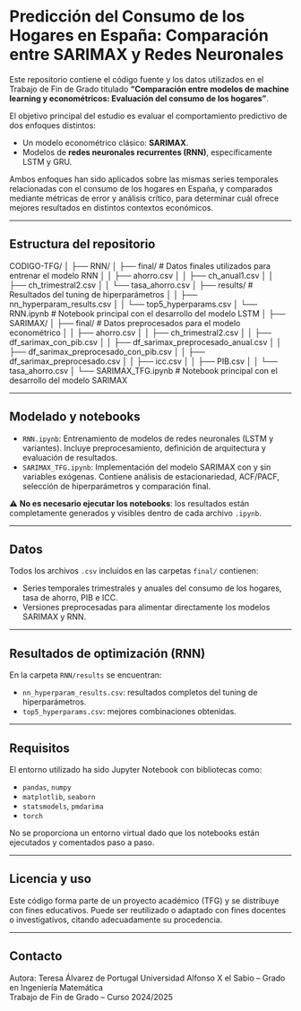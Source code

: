 # Predicción del Consumo de los Hogares en España: Comparación entre SARIMAX y Redes Neuronales

Este repositorio contiene el código fuente y los datos utilizados en el Trabajo de Fin de Grado titulado **“Comparación entre modelos de machine learning y econométricos: Evaluación del consumo de los hogares”**.

El objetivo principal del estudio es evaluar el comportamiento predictivo de dos enfoques distintos:
- Un modelo econométrico clásico: **SARIMAX**.
- Modelos de **redes neuronales recurrentes (RNN)**, específicamente LSTM y GRU.

Ambos enfoques han sido aplicados sobre las mismas series temporales relacionadas con el consumo de los hogares en España, y comparados mediante métricas de error y análisis crítico, para determinar cuál ofrece mejores resultados en distintos contextos económicos.

---

##  Estructura del repositorio

CODIGO-TFG/
│
├── RNN/
│ ├── final/ # Datos finales utilizados para entrenar el modelo RNN
│ │ ├── ahorro.csv
│ │ ├── ch_anual1.csv
│ │ ├── ch_trimestral2.csv
│ │ └── tasa_ahorro.csv
│ ├── results/ # Resultados del tuning de hiperparámetros
│ │ ├── nn_hyperparam_results.csv
│ │ └── top5_hyperparams.csv
│ └── RNN.ipynb # Notebook principal con el desarrollo del modelo LSTM
│
├── SARIMAX/
│ ├── final/ # Datos preprocesados para el modelo econométrico
│ │ ├── ahorro.csv
│ │ ├── ch_trimestral2.csv
│ │ ├── df_sarimax_con_pib.csv
│ │ ├── df_sarimax_preprocesado_anual.csv
│ │ ├── df_sarimax_preprocesado_con_pib.csv
│ │ ├── df_sarimax_preprocesado.csv
│ │ ├── icc.csv
│ │ ├── PIB.csv
│ │ └── tasa_ahorro.csv
│ └── SARIMAX_TFG.ipynb # Notebook principal con el desarrollo del modelo SARIMAX

---

##  Modelado y notebooks

- `RNN.ipynb`: Entrenamiento de modelos de redes neuronales (LSTM y variantes). Incluye preprocesamiento, definición de arquitectura y evaluación de resultados.
- `SARIMAX_TFG.ipynb`: Implementación del modelo SARIMAX con y sin variables exógenas. Contiene análisis de estacionariedad, ACF/PACF, selección de hiperparámetros y comparación final.

⚠️ **No es necesario ejecutar los notebooks**: los resultados están completamente generados y visibles dentro de cada archivo `.ipynb`.

---

##  Datos

Todos los archivos `.csv` incluidos en las carpetas `final/` contienen:
- Series temporales trimestrales y anuales del consumo de los hogares, tasa de ahorro, PIB e ICC.
- Versiones preprocesadas para alimentar directamente los modelos SARIMAX y RNN.

---

##  Resultados de optimización (RNN)

En la carpeta `RNN/results` se encuentran:
- `nn_hyperparam_results.csv`: resultados completos del tuning de hiperparámetros.
- `top5_hyperparams.csv`: mejores combinaciones obtenidas.

---

##  Requisitos

El entorno utilizado ha sido Jupyter Notebook con bibliotecas como:
- `pandas`, `numpy`
- `matplotlib`, `seaborn`
- `statsmodels`, `pmdarima`
- `torch`

No se proporciona un entorno virtual dado que los notebooks están ejecutados y comentados paso a paso.

---

##  Licencia y uso

Este código forma parte de un proyecto académico (TFG) y se distribuye con fines educativos. Puede ser reutilizado o adaptado con fines docentes o investigativos, citando adecuadamente su procedencia.

---

##  Contacto

Autora: Teresa Álvarez de Portugal 
Universidad Alfonso X el Sabio – Grado en Ingeniería Matemática  
Trabajo de Fin de Grado – Curso 2024/2025